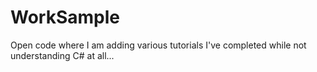 # WorkSample
Open code where I am adding various tutorials I've completed while not understanding C# at all...  
